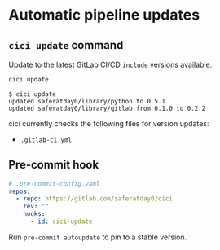 # Automatic pipeline updates

## `cici update` command

Update to the latest GitLab CI/CD `include` versions available.

```sh
cici update
```

```console
$ cici update
updated saferatday0/library/python to 0.5.1
updated saferatday0/library/gitlab from 0.1.0 to 0.2.2
```

cici currently checks the following files for version updates:

- `.gitlab-ci.yml`

## Pre-commit hook

```yaml
# .pre-commit-config.yaml
repos:
  - repo: https://gitlab.com/saferatday0/cici
    rev: ""
    hooks:
      - id: cici-update
```

Run `pre-commit autoupdate` to pin to a stable version.
